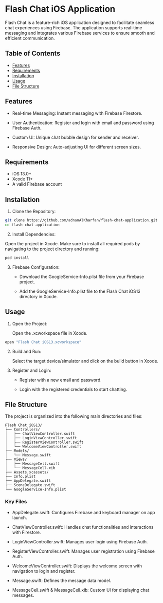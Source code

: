 # Flash Chat iOS Application


Flash Chat is a feature-rich iOS application designed to facilitate seamless chat experiences using Firebase. The application supports real-time messaging and integrates various Firebase services to ensure smooth and efficient communication.

## Table of Contents

- [Features](#Features)
- [Requirements](#Requirements)
- [Installation](#Installation)
- [Usage](#Usage)
- [File Structure](#File-Structure)

## Features

- Real-time Messaging: Instant messaging with Firebase Firestore.

- User Authentication: Register and login with email and password using Firebase Auth.

- Custom UI: Unique chat bubble design for sender and receiver.

- Responsive Design: Auto-adjusting UI for different screen sizes.

## Requirements

- iOS 13.0+
- Xcode 11+
- A valid Firebase account

## Installation

1. Clone the Repository:

```bash
git clone https://github.com/adnanAlKharfan/flash-chat-application.git
cd flash-chat-application
```

2. Install Dependencies:

Open the project in Xcode. Make sure to install all required pods by navigating to the project directory and running:

```bash
pod install
```

3. Firebase Configuration:

    - Download the GoogleService-Info.plist file from your Firebase project.
      
    - Add the GoogleService-Info.plist file to the Flash Chat iOS13 directory in Xcode.

## Usage

1. Open the Project:

   Open the .xcworkspace file in Xcode.

```bash
open "Flash Chat iOS13.xcworkspace"
```
2. Build and Run:

   Select the target device/simulator and click on the build button in Xcode.

3. Register and Login:

    - Register with a new email and password.
      
    - Login with the registered credentials to start chatting.

## File Structure

The project is organized into the following main directories and files:

```plaintext
Flash Chat iOS13/
├── Controllers/
│   ├── ChatViewController.swift
│   ├── LoginViewController.swift
│   ├── RegisterViewController.swift
│   └── WelcomeViewController.swift
├── Models/
│   └── Message.swift
├── Views/
│   ├── MessageCell.swift
│   └── MessageCell.xib
├── Assets.xcassets/
├── Info.plist
├── AppDelegate.swift
├── SceneDelegate.swift
└── GoogleService-Info.plist
```

### Key Files

- AppDelegate.swift: Configures Firebase and keyboard manager on app launch.

- ChatViewController.swift: Handles chat functionalities and interactions with Firestore.
  
- LoginViewController.swift: Manages user login using Firebase Auth.
  
- RegisterViewController.swift: Manages user registration using Firebase Auth.
  
- WelcomeViewController.swift: Displays the welcome screen with navigation to login and register.
  
- Message.swift: Defines the message data model.

- MessageCell.swift & MessageCell.xib: Custom UI for displaying chat messages.



